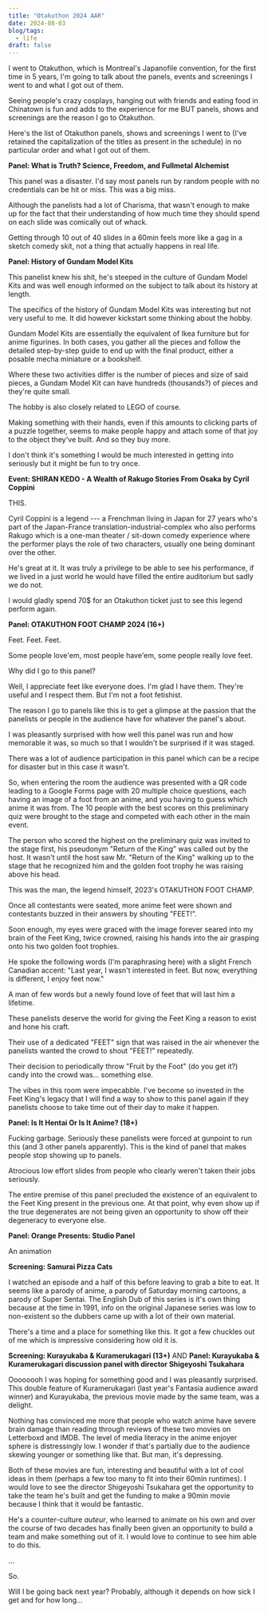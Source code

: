 ```yaml
---
title: "Otakuthon 2024 AAR"
date: 2024-08-03
blog/tags:
  - life
draft: false
---
```


I went to Otakuthon, which is Montreal's Japanofile convention, for the first time in 5 years, I'm going to talk about the panels, events and screenings I went to and what I got out of them.

<!--more-->

Seeing people's crazy cosplays, hanging out with friends and eating food in Chinatown is fun and adds to the experience for me BUT panels, shows and screenings are the reason I go to Otakuthon.  

Here's the list of Otakuthon panels, shows and screenings I went to (I've retained the capitalization of the titles as present in the schedule) in no particular order and what I got out of them.

**Panel: What is Truth? Science, Freedom, and Fullmetal Alchemist**

This panel was a disaster. I'd say most panels run by random people with no credentials can be hit or miss. This was a big miss.

Although the panelists had a lot of Charisma, that wasn't enough to make up for the fact that their understanding of how much time they should spend on each slide was comically out of whack.

Getting through 10 out of 40 slides in a 60min feels more like a gag in a sketch comedy skit, not a thing that actually happens in real life.

**Panel: History of Gundam Model Kits**

This panelist knew his shit, he's steeped in the culture of Gundam Model Kits and was well enough informed on the subject to talk about its history at length.

The specifics of the history of Gundam Model Kits was interesting but not very useful to me. It did however kickstart some thinking about the hobby.

Gundam Model Kits are essentially the equivalent of Ikea furniture but for anime figurines. In both cases, you gather all the pieces and follow the detailed step-by-step guide to end up with the final product, either a posable mecha miniature or a bookshelf.

Where these two activities differ is the number of pieces and size of said pieces, a Gundam Model Kit can have hundreds (thousands?) of pieces and they're quite small.

The hobby is also closely related to LEGO of course.

Making something with their hands, even if this amounts to clicking parts of a puzzle together, seems to make people happy and attach some of that joy to the object they've built. And so they buy more.

I don't think it's something I would be much interested in getting into seriously but it might be fun to try once. 

**Event: SHIRAN KEDO - A Wealth of Rakugo Stories From Osaka by Cyril Coppini**

THIS.

Cyril Coppini is a legend --- a Frenchman living in Japan for 27 years who's part of the Japan-France translation-industrial-complex who also performs Rakugo which is a one-man theater / sit-down comedy experience where the performer plays the role of two characters, usually one being dominant over the other.

He's great at it. It was truly a privilege to be able to see his performance, if we lived in a just world he would have filled the entire auditorium but sadly we do not.

I would gladly spend 70$ for an Otakuthon ticket just to see this legend perform again.

**Panel: OTAKUTHON FOOT CHAMP 2024 (16+)**

Feet. Feet. Feet.

Some people love'em, most people have'em, some people really love feet.

Why did I go to this panel?

Well, I appreciate feet like everyone does. I'm glad I have them. They're useful and I respect them. But I'm not a foot fetishist.

The reason I go to panels like this is to get a glimpse at the passion that the panelists or people in the audience have for whatever the panel's about.

I was pleasantly surprised with how well this panel was run and how memorable it was, so much so that I wouldn't be surprised if it was staged.

There was a lot of audience participation in this panel which can be a recipe for disaster but in this case it wasn't.

So, when entering the room the audience was presented with a QR code leading to a Google Forms page with 20 multiple choice questions, each having an image of a foot from an anime, and you having to guess which anime it was from. The 10 people with the best scores on this preliminary quiz were brought to the stage and competed with each other in the main event.

The person who scored the highest on the preliminary quiz was invited to the stage first, his pseudonym "Return of the King" was called out by the host. It wasn't until the host saw Mr. "Return of the King" walking up to the stage that he recognized him and the golden foot trophy he was raising above his head.

This was the man, the legend himself, 2023's OTAKUTHON FOOT CHAMP.

Once all contestants were seated, more anime feet were shown and contestants buzzed in their answers by shouting "FEET!".

Soon enough, my eyes were graced with the image forever seared into my brain of the Feet King, twice crowned, raising his hands into the air grasping onto his two golden foot trophies.

He spoke the following words (I'm paraphrasing here) with a slight French Canadian accent: "Last year, I wasn't interested in feet. But now, everything is different, I enjoy feet now."

A man of few words but a newly found love of feet that will last him a lifetime.

These panelists deserve the world for giving the Feet King a reason to exist and hone his craft.

Their use of a dedicated "FEET" sign that was raised in the air whenever the panelists wanted the crowd to shout "FEET!" repeatedly.

Their decision to periodically throw "Fruit by the Foot" (do you get it?) candy into the crowd was... something else.

The vibes in this room were impecabble. I've become so invested in the Feet King's legacy that I will find a way to show to this panel again if they panelists choose to take time out of their day to make it happen.

**Panel: Is It Hentai Or Is It Anime? (18+)**

Fucking garbage. Seriously these panelists were forced at gunpoint to run this (and 3 other panels apparently). This is the kind of panel that makes people stop showing up to panels.

Atrocious low effort slides from people who clearly weren't taken their jobs seriously.

The entire premise of this panel precluded the existence of an equivalent to the Feet King present in the previous one. At that point, why even show up if the true degenerates are not being given an opportunity to show off their degeneracy to everyone else.

**Panel: Orange Presents: Studio Panel**

An animation

**Screening: Samurai Pizza Cats**

I watched an episode and a half of this before leaving to grab a bite to eat. It seems like a parody of anime, a parody of Saturday morning cartoons, a parody of Super Sentai. The English Dub of this series is it's own thing because at the time in 1991, info on the original Japanese series was low to non-existent so the dubbers came up with a lot of their own material.  

There's a time and a place for something like this. It got a few chuckles out of me which is impressive considering how old it is.

**Screening: Kurayukaba & Kuramerukagari (13+)** AND **Panel: Kurayukaba & Kuramerukagari discussion panel with director Shigeyoshi Tsukahara**

Oooooooh I was hoping for something good and I was pleasantly surprised. This double feature of Kuramerukagari (last year's Fantasia audience award winner) and Kurayukaba, the previous movie made by the same team, was a delight.

Nothing has convinced me more that people who watch anime have severe brain damage than reading through reviews of these two movies on Letterboxd and IMDB. The level of media literacy in the anime enjoyer sphere is distressingly low. I wonder if that's partially due to the audience skewing younger or something like that. But man, it's depressing.

Both of these movies are fun, interesting and beautiful with a lot of cool ideas in them (perhaps a few too many to fit into their 60min runtimes). I would love to see the director Shigeyoshi Tsukahara get the opportunity to take the team he's built and get the funding to make a 90min movie because I think that it would be fantastic.

He's a counter-culture *auteur*, who learned to animate on his own and over the course of two decades has finally been given an opportunity to build a team and make something out of it. I would love to continue to see him able to do this.


...

So.

Will I be going back next year? Probably, although it depends on how sick I get and for how long...